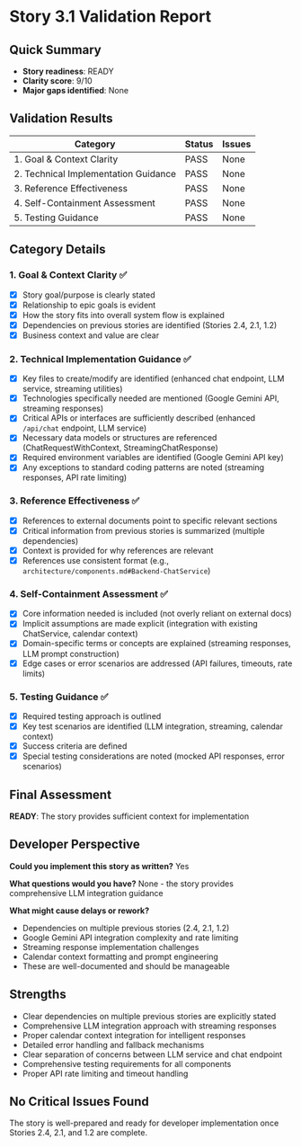 # Story 3.1 Validation Report

## Quick Summary
- **Story readiness**: READY
- **Clarity score**: 9/10
- **Major gaps identified**: None

## Validation Results

| Category | Status | Issues |
|----------|--------|---------|
| 1. Goal & Context Clarity | PASS | None |
| 2. Technical Implementation Guidance | PASS | None |
| 3. Reference Effectiveness | PASS | None |
| 4. Self-Containment Assessment | PASS | None |
| 5. Testing Guidance | PASS | None |

## Category Details

### 1. Goal & Context Clarity ✅
- [x] Story goal/purpose is clearly stated
- [x] Relationship to epic goals is evident  
- [x] How the story fits into overall system flow is explained
- [x] Dependencies on previous stories are identified (Stories 2.4, 2.1, 1.2)
- [x] Business context and value are clear

### 2. Technical Implementation Guidance ✅
- [x] Key files to create/modify are identified (enhanced chat endpoint, LLM service, streaming utilities)
- [x] Technologies specifically needed are mentioned (Google Gemini API, streaming responses)
- [x] Critical APIs or interfaces are sufficiently described (enhanced `/api/chat` endpoint, LLM service)
- [x] Necessary data models or structures are referenced (ChatRequestWithContext, StreamingChatResponse)
- [x] Required environment variables are identified (Google Gemini API key)
- [x] Any exceptions to standard coding patterns are noted (streaming responses, API rate limiting)

### 3. Reference Effectiveness ✅
- [x] References to external documents point to specific relevant sections
- [x] Critical information from previous stories is summarized (multiple dependencies)
- [x] Context is provided for why references are relevant
- [x] References use consistent format (e.g., `architecture/components.md#Backend-ChatService`)

### 4. Self-Containment Assessment ✅
- [x] Core information needed is included (not overly reliant on external docs)
- [x] Implicit assumptions are made explicit (integration with existing ChatService, calendar context)
- [x] Domain-specific terms or concepts are explained (streaming responses, LLM prompt construction)
- [x] Edge cases or error scenarios are addressed (API failures, timeouts, rate limits)

### 5. Testing Guidance ✅
- [x] Required testing approach is outlined
- [x] Key test scenarios are identified (LLM integration, streaming, calendar context)
- [x] Success criteria are defined
- [x] Special testing considerations are noted (mocked API responses, error scenarios)

## Final Assessment
**READY**: The story provides sufficient context for implementation

## Developer Perspective
**Could you implement this story as written?** Yes

**What questions would you have?** None - the story provides comprehensive LLM integration guidance

**What might cause delays or rework?** 
- Dependencies on multiple previous stories (2.4, 2.1, 1.2)
- Google Gemini API integration complexity and rate limiting
- Streaming response implementation challenges
- Calendar context formatting and prompt engineering
- These are well-documented and should be manageable

## Strengths
- Clear dependencies on multiple previous stories are explicitly stated
- Comprehensive LLM integration approach with streaming responses
- Proper calendar context integration for intelligent responses
- Detailed error handling and fallback mechanisms
- Clear separation of concerns between LLM service and chat endpoint
- Comprehensive testing requirements for all components
- Proper API rate limiting and timeout handling

## No Critical Issues Found
The story is well-prepared and ready for developer implementation once Stories 2.4, 2.1, and 1.2 are complete.